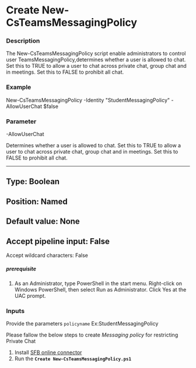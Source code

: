 # Create New-CsTeamsMessagingPolicy

### Description
The New-CsTeamsMessagingPolicy script enable administrators to control user TeamsMessagingPolicy,determines whether a user is allowed to chat. Set this to TRUE to allow a user to chat across private chat, group chat and in meetings. Set this to FALSE to prohibit all chat. 

### Example

New-CsTeamsMessagingPolicy -Identity "StudentMessagingPolicy" -AllowUserChat $false

### Parameter
-AllowUserChat

Determines whether a user is allowed to chat. Set this to TRUE to allow a user to chat across private chat, group chat and in meetings. Set this to FALSE to prohibit all chat.

-----------------------------------------------------------------------------------------------
Type:                        	                                  Boolean
-----------------------------------------------------------------------------------------------

Position:                  	                                    Named 
-----------------------------------------------------------------------------------------------

Default value:             	  None   
-----------------------------------------------------------------------------------------------

Accept pipeline input:     	  False  
-----------------------------------------------------------------------------------------------

Accept wildcard characters:	  False  



##### prerequisite 
1. As an Administrator, type PowerShell in the start menu. Right-click on Windows PowerShell, then select Run as Administrator.
Click Yes at the UAC prompt.

### Inputs
Provide the parameters
`policyname` Ex:StudentMessagingPolicy

Please fallow the below steps to create _Messaging policy_ for restricting Private Chat
1)	Install [SFB online connector](https://www.microsoft.com/en-us/download/details.aspx?id=39366)
2)	Run the **`Create New-CsTeamsMessagingPolicy.ps1`**






